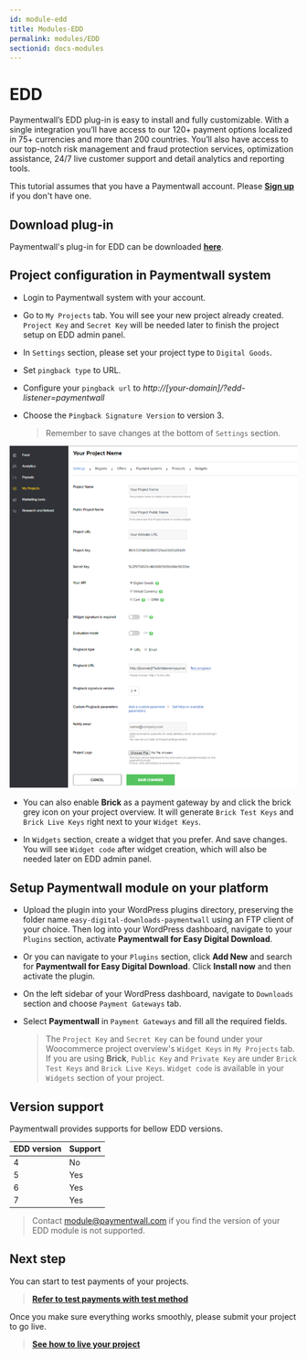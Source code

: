 ```yaml
---
id: module-edd
title: Modules-EDD
permalink: modules/EDD
sectionid: docs-modules
---
```


# EDD

Paymentwall’s EDD plug-in is easy to install and fully customizable. With a single integration you’ll have access to our 120+ payment options localized in 75+ currencies and more than 200 countries. You’ll also have access to our top-notch risk management and fraud protection services, optimization assistance, 24/7 live customer support and detail analytics and reporting tools.

This tutorial assumes that you have a Paymentwall account. Please **[Sign up](https://api.paymentwall.com/pwaccount/signup?source=edd&mode=merchant)** if you don't have one.

## Download plug-in

Paymentwall's plug-in for EDD can be downloaded **[here](https://github.com/paymentwall)**.

## Project configuration in Paymentwall system

* Login to Paymentwall system with your account.

* Go to ```My Projects``` tab. You will see your new project already created. ```Project Key``` and ```Secret Key``` will be needed later to finish the project setup on EDD admin panel.

* In ```Settings``` section, please set your project type to  ```Digital Goods```.

* Set ```pingback type``` to URL.

* Configure your ```pingback url``` to *http://[your-domain]/?edd-listener=paymentwall*

* Choose the ```Pingback Signature Version``` to version 3.

  > Remember to save changes at the bottom of ```Settings``` section.

<div class="docs-img">
    <img src="/textures/pic/integration/platform/edd.png">
</div>

* You can also enable **Brick** as a payment gateway by and click the brick grey icon on your project overview. It will generate ```Brick Test Keys``` and ```Brick Live Keys``` right next to your ```Widget Keys```.

* In ```Widgets``` section, create a widget that you prefer. And save changes. You will see ```Widget code``` after widget creation, which will also be needed later on EDD admin panel.

## Setup Paymentwall module on your platform

* Upload the plugin into your WordPress plugins directory, preserving the folder name ```easy-digital-downloads-paymentwall``` using an FTP client of your choice. Then log into your WordPress dashboard, navigate to your ```Plugins``` section, activate **Paymentwall for Easy Digital Download**.

* Or you can navigate to your ```Plugins``` section, click **Add New** and search for **Paymentwall for Easy Digital Download**. Click **Install now** and then activate the plugin.

* On the left sidebar of your WordPress dashboard, navigate to ```Downloads``` section and choose ```Payment Gateways``` tab.

* Select **Paymentwall** in ```Payment Gateways``` and fill all the required fields.

  >The ```Project Key``` and ```Secret Key``` can be found under your Woocommerce project overview's ```Widget Keys``` in ```My Projects``` tab. If you are using **Brick**, ```Public Key``` and ```Private Key``` are under ```Brick Test Keys``` and ```Brick Live Keys```.  ```Widget code``` is available in your ```Widgets``` section of your project.

## Version support

Paymentwall provides supports for bellow EDD versions.

|EDD version|Support|
|-------|--------|
|4|No|
|5|Yes|
|6|Yes|
|7|Yes|

> Contact [module@paymentwall.com](mailto:module@paymentwall.com) if you find the version of your EDD module is not supported.


## Next step

You can start to test payments of your projects.

> **[Refer to test payments with test method](/sandbox/test-payment)**

Once you make sure everything works smoothly, please submit your project to go live.

> **[See how to live your project](/guides/review-home)**